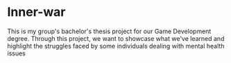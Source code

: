 # Inner-war
This is my group's bachelor's thesis project for our Game Development degree. Through this project, we want to showcase what we've learned and highlight the struggles faced by some individuals dealing with mental health issues
